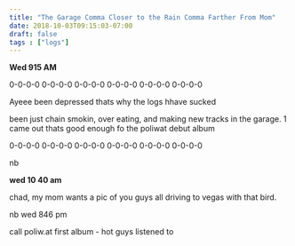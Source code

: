 ```yaml
---
title: "The Garage Comma Closer to the Rain Comma Farther From Mom"
date: 2018-10-03T09:15:03-07:00
draft: false
tags : ["logs"]
---
```



**Wed 915 AM**

0-0-0-0 0-0-0-0 0-0-0-0 0-0-0-0 0-0-0-0 0-0-0-0

Ayeee been depressed thats why the logs hhave sucked

been just chain smokin, over eating, and making new tracks in the garage. 1 came out thats good enough fo the poliwat debut album

0-0-0-0 0-0-0-0 0-0-0-0 0-0-0-0 0-0-0-0 0-0-0-0




nb


**wed 10 40 am**

chad, my mom wants a pic of you guys all driving to vegas with that bird.



nb
wed 846 pm

call poliw.at first album - hot guys listened to

